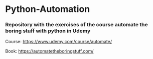 # Python-Automation

### Repository with the exercises of the course automate the boring stuff with python in Udemy

Course: https://www.udemy.com/course/automate/

Book: https://automatetheboringstuff.com/
